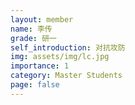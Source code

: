 ```yaml
---
layout: member
name: 李传
grade: 研一
self_introduction: 对抗攻防
img: assets/img/lc.jpg
importance: 1
category: Master Students
page: false
---
```


